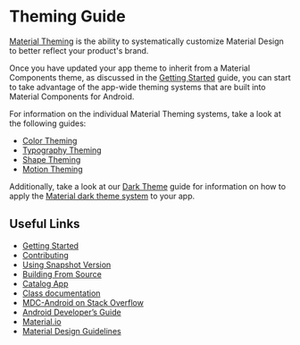 <!--docs:
title: "Theming Guide"
layout: landing
section: docs
path: /docs/theming-guide/
-->

# Theming Guide

[Material Theming](https://material.io/go/design-theming) is the ability to
systematically customize Material Design to better reflect your product's
brand.

Once you have updated your app theme to inherit from a Material Components
theme, as discussed in the [Getting Started](getting-started.md) guide, you can
start to take advantage of the app-wide theming systems that are built into
Material Components for Android.

For information on the individual Material Theming systems, take a look at the
following guides:

*   [Color Theming](theming/Color.md)
*   [Typography Theming](theming/Typography.md)
*   [Shape Theming](theming/Shape.md)
*   [Motion Theming](theming/Motion.md)

Additionally, take a look at our [Dark Theme](theming/Dark.md) guide for
information on how to apply the
[Material dark theme system](https://material.io/design/color/dark-theme.html)
to your app.

## Useful Links

-   [Getting Started](getting-started.md)
-   [Contributing](contributing.md)
-   [Using Snapshot Version](using-snapshot-version.md)
-   [Building From Source](building-from-source.md)
-   [Catalog App](catalog-app.md)
-   [Class documentation](https://developer.android.com/reference/com/google/android/material/classes)
-   [MDC-Android on Stack Overflow](https://www.stackoverflow.com/questions/tagged/material-components+android)
-   [Android Developer’s Guide](https://developer.android.com/training/material/index.html)
-   [Material.io](https://www.material.io)
-   [Material Design Guidelines](https://material.google.com)
